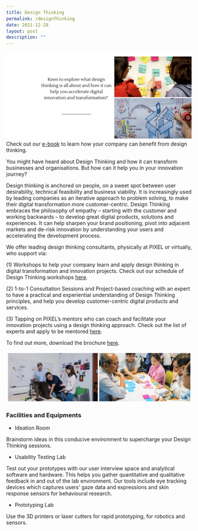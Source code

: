 ```yaml
---
title: Design Thinking
permalink: /designThinking
date: 2021-12-28
layout: post
description: ""
---
```


![Alt text for image on Isomer site](/images/designThinkingProgs.png)
Check out our [e-book](/files/The_SME_Guide_to_DT_UIUX_DS-(FA).pdf) to learn how your company can benefit from design thinking.

You might have heard about Design Thinking and how it can transform businesses and organisations. But how can it help you in your innovation journey?

Design thinking is anchored on people, on a sweet spot between user desirability, technical feasibility and business viability. It is increasingly used by leading companies as an iterative approach to problem solving, to make their digital transformation more customer-centric. Design Thinking embraces the philosophy of empathy – starting with the customer and working backwards – to develop great digital products, solutions and experiences. It can help sharpen your brand positioning, pivot into adjacent markets and de-risk innovation by understanding your users and accelerating the development process.

We offer leading design thinking consultants, physically at PIXEL or virtually, who support via:

(1) Workshops to help your company learn and apply design thinking in digital transformation and innovation projects. Check out our schedule of Design Thinking workshops [here](/Events).

(2) 1-to-1 Consultation Sessions and Project-based coaching with an expert to have a practical and experiential understanding of Design Thinking principles, and help you develop customer-centric digital products and services.

(3) Tapping on PIXEL’s mentors who can coach and facilitate your innovation projects using a design thinking approach. Check out the list of experts and apply to be mentored [here](/Community/Mentors).

To find out more, download the brochure [here](/files/PIXEL%20Brochure_DesignThinking.pdf).

![Alt text for image on Isomer site](/images/designThinkingprogs2.png)


### Facilities and Equipments

* Ideation Room 

Brainstorm ideas in this conducive environment to supercharge your Design Thinking sessions.

* Usability Testing Lab

Test out your prototypes with our user interview space and analytical software and hardware. This helps you gather quantitative and qualitative feedback in and out of the lab environment. Our tools include eye tracking devices which captures users’ gaze data and expressions and skin response sensors for behavioural research.

* Prototyping Lab

Use the 3D printers or laser cutters for rapid prototyping, for robotics and sensors.

